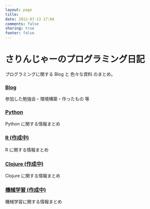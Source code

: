 ```yaml
---
layout: page
title: 
date: 2012-07-13 17:04
comments: false
sharing: true
footer: false
---
```


# さりんじゃーのプログラミング日記
プログラミングに関する Blog と 色々な資料 のまとめ。

### [Blog](/blog)
参加した勉強会・環境構築・作ったもの 等

### [Python](/python)
Python に関する情報まとめ

### [R (作成中)](/r)
R に関する情報まとめ

### [Clojure (作成中)](/clojure)
Clojure に関する情報まとめ

### [機械学習 (作成中)](/ml)
機械学習に関する情報まとめ